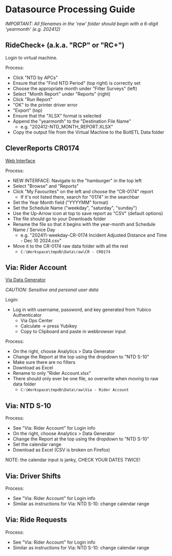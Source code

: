 # Datasource Processing Guide

_IMPORTANT: All filenames in the 'raw' folder should begin with a 6-digit 'yearmonth' (e.g. 202412)_


## RideCheck+ (a.k.a. "RCP" or "RC+") 
Login to virtual machine.

Process:
- Click "NTD by APCs"
- Ensure that the "Find NTD Period" (top right) is correctly set
- Choose the appropriate month under "Filter Surveys" (left)
- Select "Month Report" under "Reports" (right)
- Click "Run Report"
- "OK" to the printer driver error
- "Export" (top)
- Ensure that the "XLSX" format is selected
- Append the "yearmonth" to the "Destination File Name"
    - e.g. "202412-NTD_MONTH_REPORT.XLSX"
- Copy the output file from the Virtual Machine to the BoltETL Data folder


## CleverReports CR0174
[Web Interface](http://10.235.25.14:8888/logon.i4)  


Process:
- NEW INTERFACE: Navigate to the "hamburger" in the top left
- Select "Browse" and "Reports"
- Click "My Favourites" on the left and choose the "CR-0174" report
    - If it's not listed there, search for "0174" in the searchbar
- Set the Year Month field ("YYYYMM" format)
- Set the Schedule Name ("weekday", "saturday", "sunday")
- Use the Up-Arrow icon at top to save report as "CSV" (default options)
- The file should go to your Downloads folder
- Rename the file so that it begins with the year-month and Schedule Name / Service Day
    - e.g. "202411-weekday-CR-0174 Incident Adjusted Distance and Time - Dec 10 2024.csv"
- Move it to the CR-0174 raw data folder with all the rest
    - `C:\Workspace\tmpdb\Data\raw\CR - CR0174`


## Via: Rider Account
[Via Data Generator](https://mnl-mnt.voc.ridewithvia.com/data-generator)

_CAUTION: Sensitive and personal user data_

Login:
- Log in with username, password, and key generated from Yubico Authenticator
    - Via Ops Center
    - Calculate -> press Yubikey
    - Copy to Clipboard and paste in webbrowser input

Process:
- On the right, choose Analytics > Data Generator
- Change the Report at the top using the dropdown to "NTD S-10"
- Make sure there are no filters
- Download as Excel
- Rename to only "Rider Account.xlsx"
- There should only ever be one file, so overwrite when moving to raw data folder
    - `C:\Workspace\tmpdb\Data\raw\Via - Rider Account`


## Via: NTD S-10
Process:
- See "Via: Rider Account" for Login info
- On the right, choose Analytics > Data Generator
- Change the Report at the top using the dropdown to "NTD S-10"
- Set the calendar range
- Download as Excel (CSV is broken on Firefox)

NOTE: the calendar input is janky, CHECK YOUR DATES TWICE!


## Via: Driver Shifts
Process:
- See "Via: Rider Account" for Login info
- Similar as instructions for Via: NTD S-10: change calendar range


## Via: Ride Requests
Process:
- See "Via: Rider Account" for Login info
- Similar as instructions for Via: NTD S-10: change calendar range
